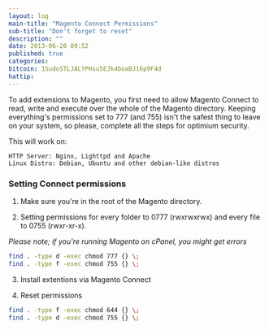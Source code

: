 ```yaml
---
layout: log
main-title: "Magento Connect Permissions"
sub-title: "Don't forget to reset"
description: ""
date: 2013-06-28 09:52
published: true
categories: 
bitcoin: 1SudoSTLJALYPHsu5EJk4boaBJ16p9F4d
hattip: 
---
```


To add extensions to Magento, you first need to allow Magento Connect to read, write and execute over the whole of the Magento directory. 
Keeping everything's permissions set to 777 (and 755) isn't the safest thing to leave on your system, so please, complete all the steps for optimium security.

This will work on:

	HTTP Server: Nginx, Lighttpd and Apache
	Linux Distro: Debian, Ubuntu and other debian-like distros

### Setting Connect permissions

1) Make sure you're in the root of the Magento directory.

2) Setting permissions for every folder to 0777 (rwxrwxrwx) and every file to 0755 (rwxr-xr-x).

*Please note; if you're running Magento on cPanel, you might get errors* 

```bash
find . -type d -exec chmod 777 {} \;
find . -type f -exec chmod 755 {} \;
```
3) Install extentions via Magento Connect

4) Reset permissions

```bash
find . -type f -exec chmod 644 {} \;
find . -type d -exec chmod 755 {} \;
```